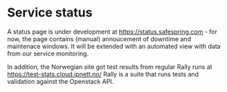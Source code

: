 # Service status

A status page is under development at https://status.safespring.com - for now,
the page contains (manual) annoucement of downtime and maintenace windows. It
will be extended with an automated view with data from our service monitoring.

In addition, the Norwegian site got test results from regular Rally runs
at https://test-stats.cloud.ipnett.no/ Rally is a suite that runs tests and
validation against the Openstack API.

